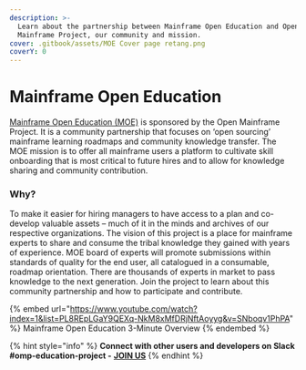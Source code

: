 ```yaml
---
description: >-
  Learn about the partnership between Mainframe Open Education and Open
  Mainframe Project, our community and mission.
cover: .gitbook/assets/MOE Cover page retang.png
coverY: 0
---
```


# Mainframe Open Education

[Mainframe Open Education (MOE)](https://www.openmainframeproject.org/projects/mainframeopeneducation) is sponsored by the Open Mainframe Project. It is a community partnership that focuses on ‘open sourcing’ mainframe learning roadmaps and community knowledge transfer. The MOE mission is to offer all mainframe users a platform to cultivate skill onboarding that is most critical to future hires and to allow for knowledge sharing and community contribution.&#x20;

### **Why?**&#x20;

To make it easier for hiring managers to have access to a plan and co-develop valuable assets – much of it in the minds and archives of our respective organizations. The vision of this project is a place for mainframe experts to share and consume the tribal knowledge they gained with years of experience. MOE board of experts will promote submissions within standards of quality for the end user, all catalogued in a consumable, roadmap orientation. There are thousands of experts in market to pass knowledge to the next generation. Join the project to learn about this community partnership and how to participate and contribute.

{% embed url="https://www.youtube.com/watch?index=1&list=PL8REpLGaY9QEXq-NkM8xMfDRjNftAoyyg&v=SNboqv1PhPA" %}
Mainframe Open Education 3-Minute Overview
{% endembed %}

{% hint style="info" %}
**Connect with other users and developers on Slack #omp-education-project -** [**JOIN US**](https://slack.openmainframeproject.org/)&#x20;
{% endhint %}
